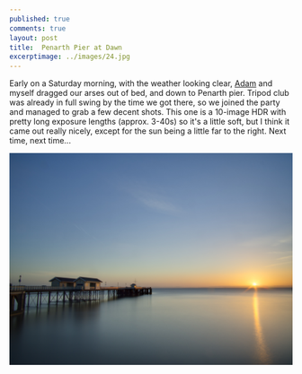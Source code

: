 ```yaml
---
published: true
comments: true
layout: post
title:  Penarth Pier at Dawn 
excerptimage: ../images/24.jpg
---
```


Early on a Saturday morning, with the weather looking clear, [Adam](https://www.flickr.com/photos/priceadam/) and myself dragged our arses out of bed, and down to Penarth pier. Tripod club was already in full swing by the time we got there, so we joined the party and managed to grab a few decent shots. This one is a 10-image HDR with pretty long exposure lengths (approx. 3-40s) so it's a little soft, but I think it came out really nicely, except for the sun being a little far to the right. Next time, next time... 



[![Image 24/365	12mm	~f/16	ISO200	](../images/24.jpg)](https://www.flickr.com/photos/tmadhavan/16174659790/)
